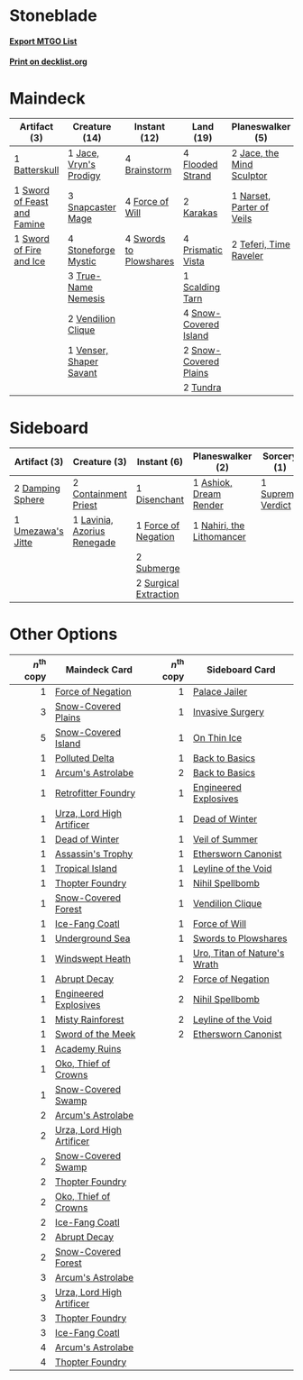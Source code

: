 # Stoneblade

#### [Export MTGO List](../collection/Stoneblade/Stoneblade.txt)
#### [Print on decklist.org](http://decklist.org/?deckmain=1%09Batterskull%0A4%09Brainstorm%0A2%09Council's%20Judgment%0A4%09Flooded%20Strand%0A4%09Force%20of%20Will%0A1%09Jace,%20Vryn's%20Prodigy%0A2%09Jace,%20the%20Mind%20Sculptor%0A2%09Karakas%0A1%09Narset,%20Parter%20of%20Veils%0A4%09Ponder%0A1%09Preordain%0A4%09Prismatic%20Vista%0A1%09Scalding%20Tarn%0A3%09Snapcaster%20Mage%0A4%09Snow-Covered%20Island%0A2%09Snow-Covered%20Plains%0A4%09Stoneforge%20Mystic%0A1%09Sword%20of%20Feast%20and%20Famine%0A1%09Sword%20of%20Fire%20and%20Ice%0A4%09Swords%20to%20Plowshares%0A2%09Teferi,%20Time%20Raveler%0A3%09True-Name%20Nemesis%0A2%09Tundra%0A2%09Vendilion%20Clique%0A1%09Venser,%20Shaper%20Savant&deckside=1%09Ashiok,%20Dream%20Render%0A2%09Containment%20Priest%0A2%09Damping%20Sphere%0A1%09Disenchant%0A1%09Force%20of%20Negation%0A1%09Lavinia,%20Azorius%20Renegade%0A1%09Nahiri,%20the%20Lithomancer%0A2%09Submerge%0A1%09Supreme%20Verdict%0A2%09Surgical%20Extraction%0A1%09Umezawa's%20Jitte)
# Maindeck

|                                             Artifact (3)                                             |                                          Creature (14)                                           |                                         Instant (12)                                         |                                           Land (19)                                            |                                          Planeswalker (5)                                          |                                          Sorcery (7)                                          |
|------------------------------------------------------------------------------------------------------|--------------------------------------------------------------------------------------------------|----------------------------------------------------------------------------------------------|------------------------------------------------------------------------------------------------|----------------------------------------------------------------------------------------------------|-----------------------------------------------------------------------------------------------|
|1 [Batterskull](http://gatherer.wizards.com/Pages/Card/Details.aspx?multiverseid=233055)              |1 [Jace, Vryn's Prodigy](http://gatherer.wizards.com/Pages/Card/Details.aspx?multiverseid=398434) |4 [Brainstorm](http://gatherer.wizards.com/Pages/Card/Details.aspx?multiverseid=3897)         |4 [Flooded Strand](http://gatherer.wizards.com/Pages/Card/Details.aspx?multiverseid=405098)     |2 [Jace, the Mind Sculptor](http://gatherer.wizards.com/Pages/Card/Details.aspx?multiverseid=442051)|2 [Council's Judgment](http://gatherer.wizards.com/Pages/Card/Details.aspx?multiverseid=382239)|
|1 [Sword of Feast and Famine](http://gatherer.wizards.com/Pages/Card/Details.aspx?multiverseid=214070)|3 [Snapcaster Mage](http://gatherer.wizards.com/Pages/Card/Details.aspx?multiverseid=227676)      |4 [Force of Will](http://gatherer.wizards.com/Pages/Card/Details.aspx?multiverseid=3107)      |2 [Karakas](http://gatherer.wizards.com/Pages/Card/Details.aspx?multiverseid=413782)            |1 [Narset, Parter of Veils](http://gatherer.wizards.com/Pages/Card/Details.aspx?multiverseid=460988)|4 [Ponder](http://gatherer.wizards.com/Pages/Card/Details.aspx?multiverseid=451051)            |
|1 [Sword of Fire and Ice](http://gatherer.wizards.com/Pages/Card/Details.aspx?multiverseid=46429)     |4 [Stoneforge Mystic](http://gatherer.wizards.com/Pages/Card/Details.aspx?multiverseid=198383)    |4 [Swords to Plowshares](http://gatherer.wizards.com/Pages/Card/Details.aspx?multiverseid=869)|4 [Prismatic Vista](http://gatherer.wizards.com/Pages/Card/Details.aspx?multiverseid=464193)    |2 [Teferi, Time Raveler](http://gatherer.wizards.com/Pages/Card/Details.aspx?multiverseid=461148)   |1 [Preordain](http://gatherer.wizards.com/Pages/Card/Details.aspx?multiverseid=405347)         |
|                                                                                                      |3 [True-Name Nemesis](http://gatherer.wizards.com/Pages/Card/Details.aspx?multiverseid=446104)    |                                                                                              |1 [Scalding Tarn](http://gatherer.wizards.com/Pages/Card/Details.aspx?multiverseid=405107)      |                                                                                                    |                                                                                               |
|                                                                                                      |2 [Vendilion Clique](http://gatherer.wizards.com/Pages/Card/Details.aspx?multiverseid=442065)     |                                                                                              |4 [Snow-Covered Island](http://gatherer.wizards.com/Pages/Card/Details.aspx?multiverseid=121130)|                                                                                                    |                                                                                               |
|                                                                                                      |1 [Venser, Shaper Savant](http://gatherer.wizards.com/Pages/Card/Details.aspx?multiverseid=136209)|                                                                                              |2 [Snow-Covered Plains](http://gatherer.wizards.com/Pages/Card/Details.aspx?multiverseid=121267)|                                                                                                    |                                                                                               |
|                                                                                                      |                                                                                                  |                                                                                              |2 [Tundra](http://gatherer.wizards.com/Pages/Card/Details.aspx?multiverseid=885)                |                                                                                                    |                                                                                               |


# Sideboard

|                                       Artifact (3)                                        |                                             Creature (3)                                             |                                          Instant (6)                                           |                                          Planeswalker (2)                                          |                                        Sorcery (1)                                         |
|-------------------------------------------------------------------------------------------|------------------------------------------------------------------------------------------------------|------------------------------------------------------------------------------------------------|----------------------------------------------------------------------------------------------------|--------------------------------------------------------------------------------------------|
|2 [Damping Sphere](http://gatherer.wizards.com/Pages/Card/Details.aspx?multiverseid=443101)|2 [Containment Priest](http://gatherer.wizards.com/Pages/Card/Details.aspx?multiverseid=389470)       |1 [Disenchant](http://gatherer.wizards.com/Pages/Card/Details.aspx?multiverseid=847)            |1 [Ashiok, Dream Render](http://gatherer.wizards.com/Pages/Card/Details.aspx?multiverseid=461155)   |1 [Supreme Verdict](http://gatherer.wizards.com/Pages/Card/Details.aspx?multiverseid=438776)|
|1 [Umezawa's Jitte](http://gatherer.wizards.com/Pages/Card/Details.aspx?multiverseid=81979)|1 [Lavinia, Azorius Renegade](http://gatherer.wizards.com/Pages/Card/Details.aspx?multiverseid=457333)|1 [Force of Negation](http://gatherer.wizards.com/Pages/Card/Details.aspx?multiverseid=464001)  |1 [Nahiri, the Lithomancer](http://gatherer.wizards.com/Pages/Card/Details.aspx?multiverseid=389612)|                                                                                            |
|                                                                                           |                                                                                                      |2 [Submerge](http://gatherer.wizards.com/Pages/Card/Details.aspx?multiverseid=21296)            |                                                                                                    |                                                                                            |
|                                                                                           |                                                                                                      |2 [Surgical Extraction](http://gatherer.wizards.com/Pages/Card/Details.aspx?multiverseid=397706)|                                                                                                    |                                                                                            |


# Other Options

|*n*<sup>th</sup> copy|                                           Maindeck Card                                            |*n*<sup>th</sup> copy|                                            Sideboard Card                                             |
|--------------------:|----------------------------------------------------------------------------------------------------|--------------------:|-------------------------------------------------------------------------------------------------------|
|                    1|[Force of Negation](http://gatherer.wizards.com/Pages/Card/Details.aspx?multiverseid=464001)        |                    1|[Palace Jailer](http://gatherer.wizards.com/Pages/Card/Details.aspx?multiverseid=416775)               |
|                    3|[Snow-Covered Plains](http://gatherer.wizards.com/Pages/Card/Details.aspx?multiverseid=121267)      |                    1|[Invasive Surgery](http://gatherer.wizards.com/Pages/Card/Details.aspx?multiverseid=409811)            |
|                    5|[Snow-Covered Island](http://gatherer.wizards.com/Pages/Card/Details.aspx?multiverseid=121130)      |                    1|[On Thin Ice](http://gatherer.wizards.com/Pages/Card/Details.aspx?multiverseid=463969)                 |
|                    1|[Polluted Delta](http://gatherer.wizards.com/Pages/Card/Details.aspx?multiverseid=405104)           |                    1|[Back to Basics](http://gatherer.wizards.com/Pages/Card/Details.aspx?multiverseid=456642)              |
|                    1|[Arcum's Astrolabe](http://gatherer.wizards.com/Pages/Card/Details.aspx?multiverseid=464169)        |                    2|[Back to Basics](http://gatherer.wizards.com/Pages/Card/Details.aspx?multiverseid=456642)              |
|                    1|[Retrofitter Foundry](http://gatherer.wizards.com/Pages/Card/Details.aspx?multiverseid=450658)      |                    1|[Engineered Explosives](http://gatherer.wizards.com/Pages/Card/Details.aspx?multiverseid=50139)        |
|                    1|[Urza, Lord High Artificer](http://gatherer.wizards.com/Pages/Card/Details.aspx?multiverseid=464024)|                    1|[Dead of Winter](http://gatherer.wizards.com/Pages/Card/Details.aspx?multiverseid=464034)              |
|                    1|[Dead of Winter](http://gatherer.wizards.com/Pages/Card/Details.aspx?multiverseid=464034)           |                    1|[Veil of Summer](http://gatherer.wizards.com/Pages/Card/Details.aspx?multiverseid=466952)              |
|                    1|[Assassin's Trophy](http://gatherer.wizards.com/Pages/Card/Details.aspx?multiverseid=452902)        |                    1|[Ethersworn Canonist](http://gatherer.wizards.com/Pages/Card/Details.aspx?multiverseid=174931)         |
|                    1|[Tropical Island](http://gatherer.wizards.com/Pages/Card/Details.aspx?multiverseid=884)             |                    1|[Leyline of the Void](http://gatherer.wizards.com/Pages/Card/Details.aspx?multiverseid=107682)         |
|                    1|[Thopter Foundry](http://gatherer.wizards.com/Pages/Card/Details.aspx?multiverseid=183017)          |                    1|[Nihil Spellbomb](http://gatherer.wizards.com/Pages/Card/Details.aspx?multiverseid=442215)             |
|                    1|[Snow-Covered Forest](http://gatherer.wizards.com/Pages/Card/Details.aspx?multiverseid=121192)      |                    1|[Vendilion Clique](http://gatherer.wizards.com/Pages/Card/Details.aspx?multiverseid=442065)            |
|                    1|[Ice-Fang Coatl](http://gatherer.wizards.com/Pages/Card/Details.aspx?multiverseid=464152)           |                    1|[Force of Will](http://gatherer.wizards.com/Pages/Card/Details.aspx?multiverseid=3107)                 |
|                    1|[Underground Sea](http://gatherer.wizards.com/Pages/Card/Details.aspx?multiverseid=886)             |                    1|[Swords to Plowshares](http://gatherer.wizards.com/Pages/Card/Details.aspx?multiverseid=869)           |
|                    1|[Windswept Heath](http://gatherer.wizards.com/Pages/Card/Details.aspx?multiverseid=405115)          |                    1|[Uro, Titan of Nature's Wrath](http://gatherer.wizards.com/Pages/Card/Details.aspx?multiverseid=476480)|
|                    1|[Abrupt Decay](http://gatherer.wizards.com/Pages/Card/Details.aspx?multiverseid=456061)             |                    2|[Force of Negation](http://gatherer.wizards.com/Pages/Card/Details.aspx?multiverseid=464001)           |
|                    1|[Engineered Explosives](http://gatherer.wizards.com/Pages/Card/Details.aspx?multiverseid=50139)     |                    2|[Nihil Spellbomb](http://gatherer.wizards.com/Pages/Card/Details.aspx?multiverseid=442215)             |
|                    1|[Misty Rainforest](http://gatherer.wizards.com/Pages/Card/Details.aspx?multiverseid=405102)         |                    2|[Leyline of the Void](http://gatherer.wizards.com/Pages/Card/Details.aspx?multiverseid=107682)         |
|                    1|[Sword of the Meek](http://gatherer.wizards.com/Pages/Card/Details.aspx?multiverseid=126215)        |                    2|[Ethersworn Canonist](http://gatherer.wizards.com/Pages/Card/Details.aspx?multiverseid=174931)         |
|                    1|[Academy Ruins](http://gatherer.wizards.com/Pages/Card/Details.aspx?multiverseid=370424)            |                     |                                                                                                       |
|                    1|[Oko, Thief of Crowns](http://gatherer.wizards.com/Pages/Card/Details.aspx?multiverseid=473159)     |                     |                                                                                                       |
|                    1|[Snow-Covered Swamp](http://gatherer.wizards.com/Pages/Card/Details.aspx?multiverseid=121256)       |                     |                                                                                                       |
|                    2|[Arcum's Astrolabe](http://gatherer.wizards.com/Pages/Card/Details.aspx?multiverseid=464169)        |                     |                                                                                                       |
|                    2|[Urza, Lord High Artificer](http://gatherer.wizards.com/Pages/Card/Details.aspx?multiverseid=464024)|                     |                                                                                                       |
|                    2|[Snow-Covered Swamp](http://gatherer.wizards.com/Pages/Card/Details.aspx?multiverseid=121256)       |                     |                                                                                                       |
|                    2|[Thopter Foundry](http://gatherer.wizards.com/Pages/Card/Details.aspx?multiverseid=183017)          |                     |                                                                                                       |
|                    2|[Oko, Thief of Crowns](http://gatherer.wizards.com/Pages/Card/Details.aspx?multiverseid=473159)     |                     |                                                                                                       |
|                    2|[Ice-Fang Coatl](http://gatherer.wizards.com/Pages/Card/Details.aspx?multiverseid=464152)           |                     |                                                                                                       |
|                    2|[Abrupt Decay](http://gatherer.wizards.com/Pages/Card/Details.aspx?multiverseid=456061)             |                     |                                                                                                       |
|                    2|[Snow-Covered Forest](http://gatherer.wizards.com/Pages/Card/Details.aspx?multiverseid=121192)      |                     |                                                                                                       |
|                    3|[Arcum's Astrolabe](http://gatherer.wizards.com/Pages/Card/Details.aspx?multiverseid=464169)        |                     |                                                                                                       |
|                    3|[Urza, Lord High Artificer](http://gatherer.wizards.com/Pages/Card/Details.aspx?multiverseid=464024)|                     |                                                                                                       |
|                    3|[Thopter Foundry](http://gatherer.wizards.com/Pages/Card/Details.aspx?multiverseid=183017)          |                     |                                                                                                       |
|                    3|[Ice-Fang Coatl](http://gatherer.wizards.com/Pages/Card/Details.aspx?multiverseid=464152)           |                     |                                                                                                       |
|                    4|[Arcum's Astrolabe](http://gatherer.wizards.com/Pages/Card/Details.aspx?multiverseid=464169)        |                     |                                                                                                       |
|                    4|[Thopter Foundry](http://gatherer.wizards.com/Pages/Card/Details.aspx?multiverseid=183017)          |                     |                                                                                                       |

